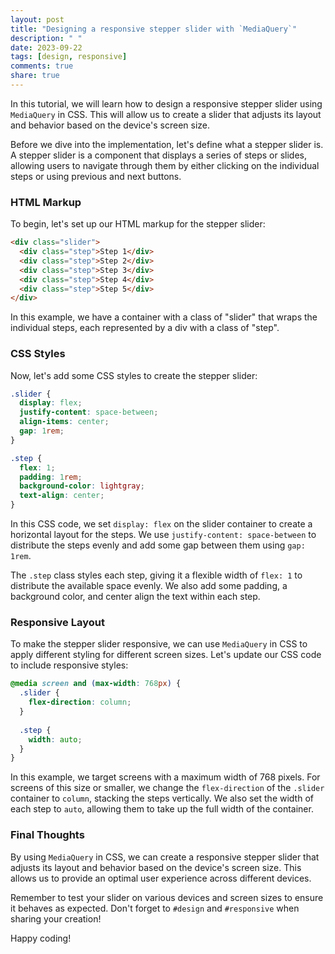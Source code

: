 ```yaml
---
layout: post
title: "Designing a responsive stepper slider with `MediaQuery`"
description: " "
date: 2023-09-22
tags: [design, responsive]
comments: true
share: true
---
```


In this tutorial, we will learn how to design a responsive stepper slider using `MediaQuery` in CSS. This will allow us to create a slider that adjusts its layout and behavior based on the device's screen size.

Before we dive into the implementation, let's define what a stepper slider is. A stepper slider is a component that displays a series of steps or slides, allowing users to navigate through them by either clicking on the individual steps or using previous and next buttons.

### HTML Markup

To begin, let's set up our HTML markup for the stepper slider:

```html
<div class="slider">
  <div class="step">Step 1</div>
  <div class="step">Step 2</div>
  <div class="step">Step 3</div>
  <div class="step">Step 4</div>
  <div class="step">Step 5</div>
</div>
```

In this example, we have a container with a class of "slider" that wraps the individual steps, each represented by a div with a class of "step".

### CSS Styles

Now, let's add some CSS styles to create the stepper slider:

```css
.slider {
  display: flex;
  justify-content: space-between;
  align-items: center;
  gap: 1rem;
}

.step {
  flex: 1;
  padding: 1rem;
  background-color: lightgray;
  text-align: center;
}
```

In this CSS code, we set `display: flex` on the slider container to create a horizontal layout for the steps. We use `justify-content: space-between` to distribute the steps evenly and add some gap between them using `gap: 1rem`.

The `.step` class styles each step, giving it a flexible width of `flex: 1` to distribute the available space evenly. We also add some padding, a background color, and center align the text within each step.

### Responsive Layout

To make the stepper slider responsive, we can use `MediaQuery` in CSS to apply different styling for different screen sizes. Let's update our CSS code to include responsive styles:

```css
@media screen and (max-width: 768px) {
  .slider {
    flex-direction: column;
  }
  
  .step {
    width: auto;
  }
}
```

In this example, we target screens with a maximum width of 768 pixels. For screens of this size or smaller, we change the `flex-direction` of the `.slider` container to `column`, stacking the steps vertically. We also set the width of each step to `auto`, allowing them to take up the full width of the container.

### Final Thoughts

By using `MediaQuery` in CSS, we can create a responsive stepper slider that adjusts its layout and behavior based on the device's screen size. This allows us to provide an optimal user experience across different devices.

Remember to test your slider on various devices and screen sizes to ensure it behaves as expected. Don't forget to `#design` and `#responsive` when sharing your creation!

Happy coding!
